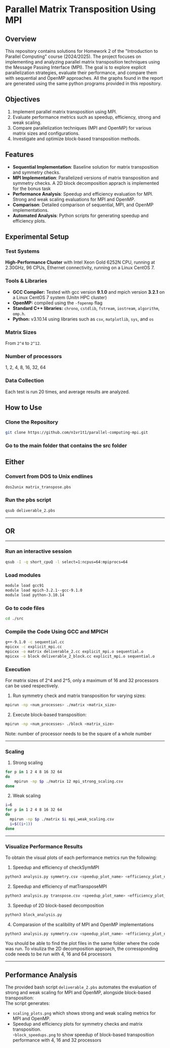 # Parallel Matrix Transposition Using MPI  

## Overview  
This repository contains solutions for Homework 2 of the "Introduction to Parallel Computing" course (2024/2025). The project focuses on implementing and analyzing parallel matrix transposition techniques using the Message Passing Interface (MPI). The goal is to explore explicit parallelization strategies, evaluate their performance, and compare them with sequential and OpenMP approaches. All the graphs found in the report are generated using the same python programs provided in this repository.


## Objectives
1. Implement parallel matrix transposition using MPI.  
2. Evaluate performance metrics such as speedup, efficiency, strong and weak scaling.  
3. Compare parallelization techniques (MPI and OpenMP) for various matrix sizes and configurations.  
4. Investigate and optimize block-based transposition methods.


## Features

- **Sequential Implementation**: Baseline solution for matrix transposition and symmetry checks.  
- **MPI Implementation**: Parallelized versions of matrix transposition and symmetry checks. A 2D block decomposition apprach is implemented for the bonus task
- **Performance Analysis**: Speedup and efficiency evaluation for MPI. Strong and weak scaling evaluations for MPI and OpenMP.  
- **Comparison**: Detailed comparison of sequential, MPI, and OpenMP implementations.  
- **Automated Analysis**: Python scripts for generating speedup and efficiency plots. 


## Experimental Setup

### Test Systems
**High-Performance Cluster** with Intel Xeon Gold 6252N CPU, running at 2.30GHz, 96 CPUs, Ethernet connectivity, running on a Linux CentOS 7.

### Tools & Libraries
- **GCC Compiler:** Tested with gcc version **9.1.0** and mpich version **3.2.1** on a Linux CentOS 7 system (Unitn HPC cluster)
- **OpenMP:** compiled using the `-fopenmp` flag
- **Standard C++ libraries:** `chrono`, `cstdlib`, `fstream`, `iostream`, `algorithm`, `omp.h`.
- **Python:** v3.10.14 using libraries such as `csv`, `matplotlib`, `sys`, and `os`

### Matrix Sizes
From `2^4` to `2^12`.

### Number of processors
1, 2, 4, 8, 16, 32, 64

### Data Collection
Each test is run 20 times, and average results are analyzed.

## How to Use

### Clone the Repository
```bash
git clone https://github.com/n1vr1t1/parallel-computing-mpi.git
```
### Go to the main folder that contains the src folder
## Either
### Convert from DOS to Unix endlines
```bash
dos2unix matrix_transpose.pbs
```

### Run the pbs script
```bash
qsub deliverable_2.pbs
```
---
## OR
---
### Run an interactive session
```bash
qsub -I -q short_cpuQ -l select=1:ncpus=64:mpiprocs=64
```
### Load modules
```bash
module load gcc91
module load mpich-3.2.1--gcc-9.1.0
module load python-3.10.14
```
### Go to code files
```bash
cd ./src
```
### Compile the Code Using GCC and MPICH
```bash
g++-9.1.0 -c sequential.cc
mpicxx -c explicit_mpi.cc
mpicxx -o matrix deliverable_2.cc explicit_mpi.o sequential.o
mpicxx -o block deliverable_2_block.cc explicit_mpi.o sequential.o
```
### Execution
For matrix sizes of 2^4 and 2^5, only a maximum of 16 and 32 processors can be used respectively.
1. Run symmetry check and matrix transposition for varying sizes:
```bash  
mpirun -np <num_processes> ./matrix <matrix_size>  
``` 
2. Execute block-based transposition:
```bash  
mpirun -np <num_processes> ./block <matrix_size>  
```
Note: number of processor needs to be the square of a whole number 

---
### Scaling
1. Strong scaling
```bash
for p in 1 2 4 8 16 32 64
do
    mpirun -np $p ./matrix 12 mpi_strong_scaling.csv
done
```
2. Weak scaling
```bash
i=6
for p in 1 2 4 8 16 32 64
do
  mpirun -np $p ./matrix $i mpi_weak_scaling.csv
  i=$((i+1))
done
```
---
### Visualize Performance Results
To obtain the visual plots of each performance metrics run the following:
1. Speedup and efficiency of checkSymMPI
```bash
python3 analysis.py symmetry.csv <speedup_plot_name> <efficiency_plot_name>
```
2. Speedup and efficiency of matTransposeMPI
```bash
python3 analysis.py transpose.csv <speedup_plot_name> <efficiency_plot_name>
```
3. Speedup of 2D block-based decomposition
```bash
python3 block_analysis.py
```
4. Comparasion of the scalibility of MPI and OpenMP implementations
```bash
python3 analysis.py symmetry.csv <speedup_plot_name> <efficiency_plot_name>
```
You should be able to find the plot files in the same folder where the code was run. To visuliza the 2D decomposition approach, the corressponding code needs to be run with 4, 16 and 64 processors

---

## Performance Analysis  
The provided bash script `deliverable_2.pbs` automates the evaluation of strong and weak scaling for MPI and OpenMP, alongside block-based transposition:  
The script generates:  
- `scaling_plots.png` which shows strong and weak scaling metrics for MPI and OpenMP.  
- Speedup and efficiency plots for symmetry checks and matrix transposition.  
-`block_speedups.png` to show speedup of block-based transposition performance with 4, 16 and 32 processors
